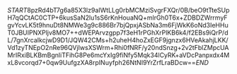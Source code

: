 $START$8pzRd4bT7g6a85X3lz9aIWtLLg0rbMCMziSvgrFXQr/0B/beO9tTteSUpH7qQCtAC0CTP+6kusSaN2lu1sS6rKnHouaNQ+mlrGh0T6x+ZDBDZWrrmyFgvYcvLK5t9hnuDt8NMWe3g9c886Br7bjQpxjASbNa3m6FjWkK6oNd3IeHHuT0JBUIPNXPljv8MO7++dWEPArvzgpp7f3eH1rPGhXrPlKB6k4/f2EBs9iQrP/dL/7gnXrcaIkcjwD9D1/JQW42CMs+h2uheH4hoZxEGF9jgnzx6HVeAkahjLKK/Vd1zyTNEpO2nRe96QVjIwsXSWrm+Rhi0fNRF/y20ndSnzg+2v2tFblZMpcUAMrIRxiBLKBmBgnliTFihG8Pe6mcYxIg9fiNfy5Mqk34lCyRK+aVDcPanpxdx4MxL8vcorqd7+0qw9UufgzXA8rpINuyfph26NtNI9YrZrfLraBDcw==$END$
